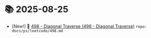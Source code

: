# 📚 2025-08-25
- [New!] 📗 [498 - Diagonal Traverse (498 - Diagonal Traverse)](https://til.qriosity.dev/featured/ps/leetcode/498) `repo: docs/ps/leetcode/498.md`
